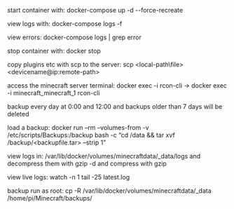 start container with: docker-compose up -d --force-recreate

view logs with: docker-compose logs -f

view errors: docker-compose logs | grep error

stop container with: docker stop <container-name>

copy plugins etc with scp to the server: scp <local-path\file> <devicename@ip:remote-path>

access the minecraft server terminal: docker exec -i <container-name> rcon-cli -> docker exec -i minecraft_minecraft_1 rcon-cli

backup every day at 0:00 and 12:00 and backups older than 7 days will be deleted

load a backup: docker run –rm –volumes-from <container-name> -v /etc/scripts/Backups:/backup bash -c “cd /data && tar xvf /backup/<backupfile.tar> –strip 1”

view logs in: /var/lib/docker/volumes/minecraftdata/_data/logs and decompress them with gzip -d <file> and compress with gzip <file>

view live logs: watch -n 1 tail -25 latest.log

backup run as root: cp -R /var/lib/docker/volumes/minecraftdata/_data /home/pi/Minecraft/backups/